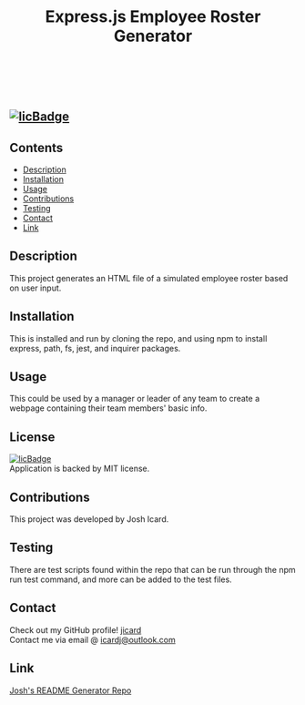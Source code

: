  
# <header>Express.js Employee Roster Generator</header>
## [![licBadge](https://img.shields.io/badge/License-MIT-yellow.svg)](https://opensource.org/licenses/MIT)
## Contents
- [Description](#description)
- [Installation](#installation)
- [Usage](#usage)
- [Contributions](#contributions)
- [Testing](#testing)
- [Contact](#contact)
- [Link](#link)
## Description
This project generates an HTML file of a simulated employee roster based on user input. 
## Installation
This is installed and run by cloning the repo, and using npm to install express, path, fs, jest, and inquirer packages. 
## Usage
This could be used by a manager or leader of any team to create a webpage containing their team members' basic info. 
## License
[![licBadge](https://img.shields.io/badge/License-MIT-yellow.svg)](https://opensource.org/licenses/MIT) <br /> Application is backed by MIT license.
## Contributions
This project was developed by Josh Icard. 
## Testing
There are test scripts found within the repo that can be run through the npm run test command, and more can be added to the test files. 
## Contact
Check out my GitHub profile! [jicard](https://github.com/jicard)
<br />
Contact me via email @ icardj@outlook.com
## Link
[Josh's README Generator Repo](https://github.com/jicard/Node-Readme-Generator-Challenge)
